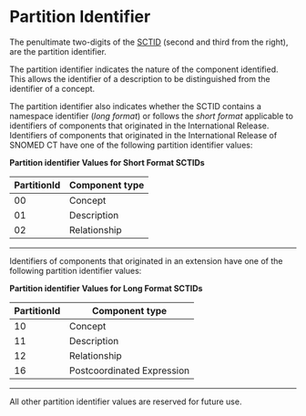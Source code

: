 # Partition Identifier

The penultimate two-digits of the [SCTID](../appendices/appendix-b.-specification-reference-information/s/sctid-data-type.md) (second and third from the right), are the partition identifier.

The partition identifier indicates the nature of the component identified. This allows the identifier of a description to be distinguished from the identifier of a concept.

The partition identifier also indicates whether the SCTID contains a namespace identifier (_long format_) or follows the _short format_ applicable to identifiers of components that originated in the International Release. Identifiers of components that originated in the International Release of SNOMED CT have one of the following partition identifier values:

**Partition identifier Values for Short Format SCTIDs**

| PartitionId | Component type |
| ----------- | -------------- |
| 00          | Concept        |
| 01          | Description    |
| 02          | Relationship   |

***

Identifiers of components that originated in an extension have one of the following partition identifier values:

**Partition identifier Values for Long Format SCTIDs**

| PartitionId | Component type             |
| ----------- | -------------------------- |
| 10          | Concept                    |
| 11          | Description                |
| 12          | Relationship               |
| 16          | Postcoordinated Expression |

***

All other partition identifier values are reserved for future use.
